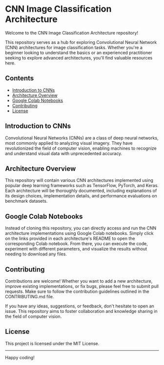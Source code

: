 # CNN Image Classification Architecture

Welcome to the CNN Image Classification Architecture repository!

This repository serves as a hub for exploring Convolutional Neural Network (CNN) architectures for image classification tasks. Whether you're a beginner looking to understand the basics or an experienced practitioner seeking to explore advanced architectures, you'll find valuable resources here.

## Contents

- [Introduction to CNNs](#introduction-to-cnns)
- [Architecture Overview](#architecture-overview)
- [Google Colab Notebooks](#google-colab-notebooks)
- [Contributing](#contributing)
- [License](#license)

## Introduction to CNNs

Convolutional Neural Networks (CNNs) are a class of deep neural networks, most commonly applied to analyzing visual imagery. They have revolutionized the field of computer vision, enabling machines to recognize and understand visual data with unprecedented accuracy.

## Architecture Overview

This repository will contain various CNN architectures implemented using popular deep learning frameworks such as TensorFlow, PyTorch, and Keras. Each architecture will be thoroughly documented, including explanations of its design choices, implementation details, and performance evaluations on benchmark datasets.

## Google Colab Notebooks

Instead of cloning this repository, you can directly access and run the CNN architecture implementations using Google Colab notebooks. Simply click on the links provided in each architecture's README to open the corresponding Colab notebook. From there, you can execute the code, experiment with different parameters, and visualize the results without needing to download any files.

## Contributing

Contributions are welcome! Whether you want to add a new architecture, improve existing implementations, or fix bugs, please feel free to submit pull requests. Make sure to follow the contribution guidelines outlined in the CONTRIBUTING.md file.

If you have any ideas, suggestions, or feedback, don't hesitate to open an issue. This repository aims to foster collaboration and knowledge sharing in the field of computer vision.

## License

This project is licensed under the MIT License.

---

Happy coding!
